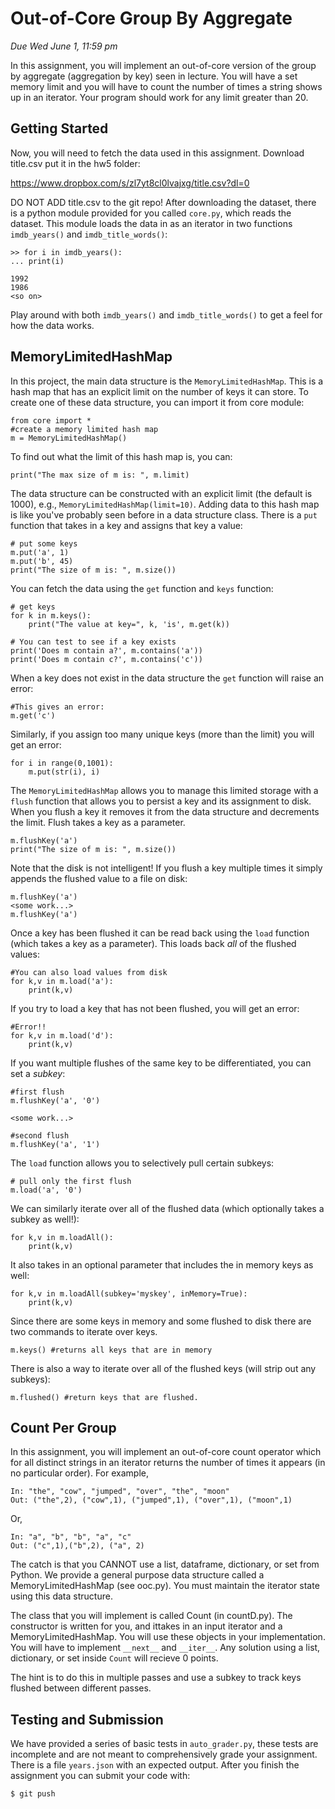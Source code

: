 # Out-of-Core Group By Aggregate

*Due Wed June 1, 11:59 pm*

In this assignment, you will implement an out-of-core
version of the group by aggregate (aggregation by key)
seen in lecture. You will have a set memory limit and 
you will have to count the number of times a string shows 
up in an iterator. Your program should work for any limit 
greater than 20.

## Getting Started
Now, you will need to fetch the data used in this assignment. Download title.csv put it in the hw5 folder:

https://www.dropbox.com/s/zl7yt8cl0lvajxg/title.csv?dl=0

DO NOT ADD title.csv to the git repo! After downloading the 
dataset, there is a python module provided for you called `core.py`, which reads the dataset. This module loads the data in as
an iterator in two functions `imdb_years()` and `imdb_title_words()`:
```
>> for i in imdb_years():
... print(i)

1992
1986
<so on>
```
Play around with both `imdb_years()` and `imdb_title_words()` to get a feel for how the data works. 

## MemoryLimitedHashMap
In this project, the main data structure is the `MemoryLimitedHashMap`. This is a hash map that has an explicit limit on the number of keys it can store. To create one of these data structure, you can import it from core module:
```
from core import *
#create a memory limited hash map
m = MemoryLimitedHashMap()
```
To find out what the limit of this hash map is, you can:
```
print("The max size of m is: ", m.limit)
```
The data structure can be constructed with an explicit limit (the default is 1000), e.g., `MemoryLimitedHashMap(limit=10)`.
Adding data to this hash map is like you've probably seen before in a data structure class. There is a `put` function that takes in a key and assigns that key a value:
```
# put some keys
m.put('a', 1)
m.put('b', 45)
print("The size of m is: ", m.size())
```
You can fetch the data using the `get` function and `keys` function:
```
# get keys
for k in m.keys():
    print("The value at key=", k, 'is', m.get(k))    

# You can test to see if a key exists
print('Does m contain a?', m.contains('a'))
print('Does m contain c?', m.contains('c'))
```
When a key does not exist in the data structure the `get` function will raise an error:
```
#This gives an error: 
m.get('c')
```
Similarly, if you assign too many unique keys (more than the limit) you will get an error:
```
for i in range(0,1001):
    m.put(str(i), i)
```
The `MemoryLimitedHashMap` allows you to manage this limited storage with a `flush` function that allows you to persist a key and its assignment to disk. When you flush a key it removes it from the data structure and decrements the limit. Flush takes a key as a parameter.
```
m.flushKey('a')
print("The size of m is: ", m.size())
```
Note that the disk is not intelligent! If you flush a key multiple times it simply appends the flushed value to a file on disk:
```
m.flushKey('a')
<some work...>
m.flushKey('a')
```
Once a key has been flushed it can be read back using the `load` function (which takes a key as a parameter). This loads back *all* of the flushed values:
```
#You can also load values from disk
for k,v in m.load('a'):
    print(k,v)
```
If you try to load a key  that has not been flushed, you will get an error:
```
#Error!!
for k,v in m.load('d'):
	print(k,v)
```

If you want multiple flushes of the same key to be differentiated, you can set a *subkey*:
```
#first flush
m.flushKey('a', '0')

<some work...>

#second flush
m.flushKey('a', '1')
```
The `load` function allows you to selectively pull 
certain subkeys:
```
# pull only the first flush
m.load('a', '0')
```

We can similarly iterate over all of the flushed data (which optionally takes a subkey as well!):
```
for k,v in m.loadAll():
    print(k,v)
```
It also takes in an optional parameter that includes the in memory keys as well:
```
for k,v in m.loadAll(subkey='myskey', inMemory=True):
    print(k,v)
```

Since there are some keys in memory and some flushed to disk there are two commands to iterate over keys.
```
m.keys() #returns all keys that are in memory
```
There is also a way to iterate over all of the flushed keys (will strip out any subkeys):
```
m.flushed() #return keys that are flushed.
```

## Count Per Group
In this assignment, you will implement an out-of-core count operator which for all distinct strings in an iterator returns
the number of times it appears (in no particular order). 
For example,
```
In: "the", "cow", "jumped", "over", "the", "moon"
Out: ("the",2), ("cow",1), ("jumped",1), ("over",1), ("moon",1)
```
Or,
```
In: "a", "b", "b", "a", "c"
Out: ("c",1),("b",2), ("a", 2) 
```
The catch is that you CANNOT use a list, dataframe,  dictionary, or set from 
Python. We provide a general purpose data structure called a MemoryLimitedHashMap (see ooc.py). You must maintain the iterator
state using this data structure. 

The class that you will implement is called Count (in countD.py).
The constructor is written for you, and ittakes in an input iterator and a MemoryLimitedHashMap. You will use these objects
in your implementation. You will have to implement `__next__` and `__iter__`. Any solution using a list, dictionary, or set inside `Count` will recieve 0 points.

The hint is to do this in multiple passes and use a subkey to track keys flushed between different passes.

## Testing and Submission
 We have provided a series of basic tests in `auto_grader.py`, these tests are incomplete and are not meant to comprehensively grade your assignment. There is a file `years.json` with an expected output. After you finish the assignment you can submit your code with:
```
$ git push
```
